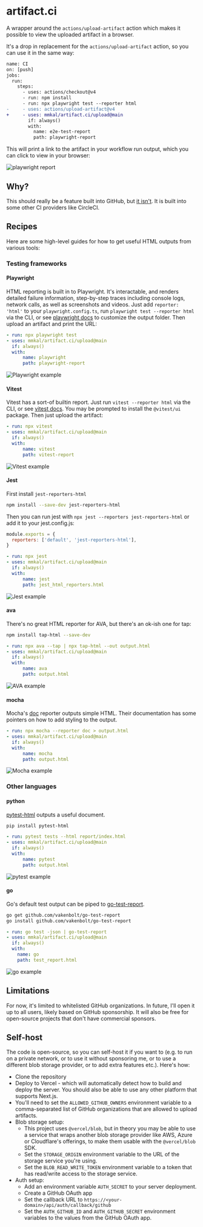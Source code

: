 <!-- codegen:start {preset: custom, source: ./scripts/codegen.js, export: generateReadme} -->
# artifact.ci

A wrapper around the `actions/upload-artifact` action which makes it possible to view the uploaded artifact in a browser.

It's a drop in replacement for the `actions/upload-artifact` action, so you can use it in the same way:

```diff
name: CI
on: [push]
jobs:
  run:
    steps:
      - uses: actions/checkout@v4
      - run: npm install
      - run: npx playwright test --reporter html
-     - uses: actions/upload-artifact@v4
+     - uses: mmkal/artifact.ci/upload@main
        if: always()
        with:
          name: e2e-test-report
          path: playwright-report
```

This will print a link to the artifact in your workflow run output, which you can click to view in your browser:

![playwright report](./public/reports/playwright.png)

## Why?

This should really be a feature built into GitHub, but [it isn't](https://github.com/actions/upload-artifact/issues/14). It is built into some other CI providers like CircleCI.

## Recipes

Here are some high-level guides for how to get useful HTML outputs from various tools:

### Testing frameworks

#### Playwright

HTML reporting is built in to Playwright. It's interactable, and renders detailed failure information, step-by-step traces including console logs, network calls, as well as screenshots and videos. Just add `reporter: 'html'` to your `playwright.config.ts`, run `playwright test --reporter html` via the CLI, or see [playwright docs](https://playwright.dev/docs/test-reporters#html-reporter) to customize the output folder. Then upload an artifact and print the URL:

```yaml
- run: npx playwright test
- uses: mmkal/artifact.ci/upload@main
  if: always()
  with:
      name: playwright
      path: playwright-report
```

![Playwright example](/public/reports/playwright.png)

#### Vitest

Vitest has a sort-of builtin report. Just run `vitest --reporter html` via the CLI, or see [vitest docs](https://vitest.dev/guide/reporter.html#html-reporter). You may be prompted to install the `@vitest/ui` package. Then just upload the artifact:

```yaml
- run: npx vitest
- uses: mmkal/artifact.ci/upload@main
  if: always()
  with:
      name: vitest
      path: vitest-report
```

![Vitest example](/public/reports/vitest.png)

#### Jest

First install `jest-reporters-html`

```bash
npm install --save-dev jest-reporters-html
```

Then you can run jest with `npx jest --reporters jest-reporters-html` or add it to your jest.config.js:

```js
module.exports = {
  reporters: ['default', 'jest-reporters-html'],
}
```

```yaml
- run: npx jest
- uses: mmkal/artifact.ci/upload@main
  if: always()
  with:
      name: jest
      path: jest_html_reporters.html
```

![Jest example](/public/reports/jest.png)


#### ava

There's no great HTML reporter for AVA, but there's an ok-ish one for tap:

```bash
npm install tap-html --save-dev
```

```yaml
- run: npx ava --tap | npx tap-html --out output.html
- uses: mmkal/artifact.ci/upload@main
  if: always()
  with:
      name: ava
      path: output.html
```

![AVA example](/public/reports/ava.png)

#### mocha

Mocha's [doc](https://mochajs.org/#doc) reporter outputs simple HTML. Their documentation has some pointers on how to add styling to the output.

```yaml
- run: npx mocha --reporter doc > output.html
- uses: mmkal/artifact.ci/upload@main
  if: always()
  with:
      name: mocha
      path: output.html
```

![Mocha example](/public/reports/mocha.png)

### Other languages

#### python

[pytest-html](https://pypi.org/project/pytest-html) outputs a useful document.

```bash
pip install pytest-html
```

```yaml
- run: pytest tests --html report/index.html
- uses: mmkal/artifact.ci/upload@main
  if: always()
  with:
      name: pytest
      path: output.html
```

![pytest example](/public/reports/pytest.png)

#### go

Go's default test output can be piped to [go-test-report](https://github.com/vakenbolt/go-test-report).

```bash
go get github.com/vakenbolt/go-test-report
go install github.com/vakenbolt/go-test-report
```

```yaml
- run: go test -json | go-test-report
- uses: mmkal/artifact.ci/upload@main
  if: always()
  with:
    name: go
    path: test_report.html
```

![go example](/public/reports/go.png)


## Limitations

For now, it's limited to whitelisted GitHub organizations. In future, I'll open it up to all users, likely based on GitHub sponsorship. It will also be free for open-source projects that don't have commercial sponsors.

## Self-host

The code is open-source, so you can self-host it if you want to (e.g. to run on a private network, or to use it without sponsoring me, or to use a different blob storage provider, or to add extra features etc.). Here's how:

- Clone the repository
- Deploy to Vercel - which will automatically detect how to build and deploy the server. You should also be able to use any other platform that supports Next.js.
- You'll need to set the `ALLOWED_GITHUB_OWNERS` environment variable to a comma-separated list of GitHub organizations that are allowed to upload artifacts.
- Blob storage setup:
   - This project uses `@vercel/blob`, but in theory you may be able to use a service that wraps another blob storage provider like AWS, Azure or Cloudflare's offerings, to make them usable with the `@vercel/blob` SDK.
   - Set the `STORAGE_ORIGIN` environment variable to the URL of the storage service you're using.
   - Set the `BLOB_READ_WRITE_TOKEN` environment variable to a token that has read/write access to the storage service.
- Auth setup:
   - Add an environment variable `AUTH_SECRET` to your server deployment.
   - Create a GitHub OAuth app
   - Set the callback URL to `https://<your-domain>/api/auth/callback/github`
   - Set the `AUTH_GITHUB_ID` and `AUTH_GITHUB_SECRET` environment variables to the values from the GitHub OAuth app.
<!-- codegen:end -->